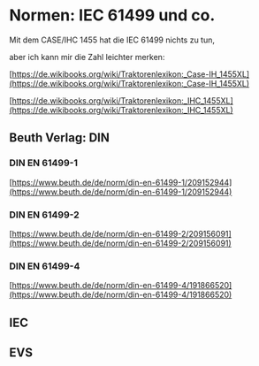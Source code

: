# Normen: IEC 61499 und co.

Mit dem CASE/IHC 1455 hat die IEC 61499 nichts zu tun, 

aber ich kann mir die Zahl leichter merken:

[https://de.wikibooks.org/wiki/Traktorenlexikon:_Case-IH_1455XL](https://de.wikibooks.org/wiki/Traktorenlexikon:_Case-IH_1455XL)

[https://de.wikibooks.org/wiki/Traktorenlexikon:_IHC_1455XL](https://de.wikibooks.org/wiki/Traktorenlexikon:_IHC_1455XL)

## Beuth Verlag: DIN

### DIN EN 61499-1

[https://www.beuth.de/de/norm/din-en-61499-1/209152944](https://www.beuth.de/de/norm/din-en-61499-1/209152944)

### DIN EN 61499-2

[https://www.beuth.de/de/norm/din-en-61499-2/209156091](https://www.beuth.de/de/norm/din-en-61499-2/209156091)

### DIN EN 61499-4

[https://www.beuth.de/de/norm/din-en-61499-4/191866520](https://www.beuth.de/de/norm/din-en-61499-4/191866520)

## IEC

## EVS
